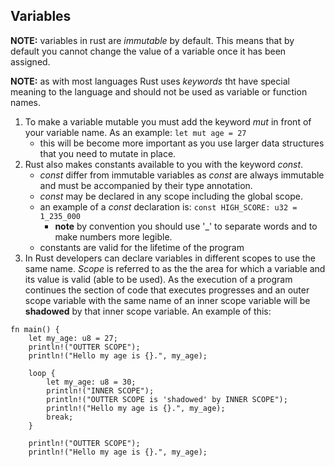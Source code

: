 ## Variables
**NOTE:** variables in rust are *immutable* by default. This means that by default you cannot change the value of a
variable once it has been assigned.

**NOTE:** as with most languages Rust uses *keywords* tht have special meaning to the language and should not be used
as variable or function names.

1. To make a variable mutable you must add the keyword *mut* in front of your variable name. As an
example: ``let mut age = 27``
    * this will be become more important as you use larger data structures that you need to mutate in place.
1. Rust also makes constants available to you with the keyword *const*.
    * *const* differ from immutable variables as *const* are always immutable and must be accompanied by their type
    annotation. 
    * *const* may be declared in any scope including the global scope.
    * an example of a *const* declaration is: ```const HIGH_SCORE: u32 = 1_235_000```
        * **note** by convention you should use '_' to separate words and to make numbers more legible.
    * constants are valid for the lifetime of the program
1. In Rust developers can declare variables in different scopes to use the same name. *Scope* is referred to as the
the area for which a variable and its value is valid (able to be used). As the execution of a program continues the
section of code that executes progresses and an outer scope variable with the same name of an inner scope variable will
be **shadowed** by that inner scope variable. An example of this:
```
fn main() {
    let my_age: u8 = 27;
    println!("OUTTER SCOPE");
    println!("Hello my age is {}.", my_age);
    
    loop {
        let my_age: u8 = 30;
        println!("INNER SCOPE");
        println!("OUTTER SCOPE is 'shadowed' by INNER SCOPE");
        println!("Hello my age is {}.", my_age);
        break;
    }

    println!("OUTTER SCOPE");
    println!("Hello my age is {}.", my_age);
```

